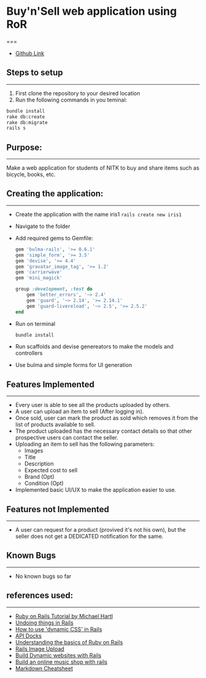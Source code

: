 # Buy'n'Sell web application using RoR
===
- [Github Link](https://github.com/adityakaria/Buy-n-Sell)

## Steps to setup
---
1. First clone the repository to your desired location
2. Run the following commands in you teminal:
```bash
bundle install
rake db:create
rake db:migrate
rails s
```

## Purpose: 
---
Make a web application for students of NITK to buy and share items such as bicycle, books, etc.

## Creating the application:
---

- Create the application with the name iris1
    `rails create new iris1`

- Navigate to the folder 

- Add required gems to Gemfile:
    ```ruby
    gem 'bulma-rails', '>= 0.6.1'
    gem 'simple_form', '>= 3.5'
    gem 'devise', '>= 4.4'
    gem 'gravatar_image_tag', '>= 1.2'
    gem 'carrierwave'
    gem 'mini_magick'
    ```

    ```ruby
    group :development, :test do
        gem 'better_errors', '~> 2.4'
        gem 'guard', '~> 2.14', '>= 2.14.1'
        gem 'guard-livereload', '~> 2.5', '>= 2.5.2'
    end
    ```

- Run on terminal
    ```bash
    bundle install
    ```
- Run scaffolds and devise genereators to make the models and controllers

- Use bulma and simple forms for UI generation


## Features Implemented
---
- Every user is able to see all the products uploaded by others.
- A user can upload an item to sell (After logging in).
- Once sold, user can mark the product as sold which removes it from the list of products
available to sell.
- The product uploaded has the necessary contact details so that other
prospective users can contact the seller.
- Uploading an item to sell has the following parameters:
  - Images
  - Title
  - Description
  - Expected cost to sell
  - Brand (Opt)
  - Condition (Opt)
- Implemented basic UI/UX to make the application easier to use.

## Features not Implemented
---
- A user can request for a product (provived it's not his own), but the seller does not get a DEDICATED notification for the same.

## Known Bugs
---
- No known bugs so far

## references used:
---
- [Ruby on Rails Tutorial by Michael Hartl](https://www.railstutorial.org/book/frontmatter)
- [Undoing things in Rails](https://www.learneroo.com/modules/137/nodes/769)
- [How to use 'dynamic CSS' in Rails](https://stackoverflow.com/questions/37638649/how-to-use-dynamic-css-in-rails)
- [API Docks](https://apidock.com)
- [Understanding the basics of Ruby on Rails](https://medium.freecodecamp.org/understanding-the-basics-of-ruby-on-rails-sql-databases-and-how-they-work-7a628cd42073)
- [Rails Image Upload](https://code.tutsplus.com/tutorials/rails-image-upload-using-carrierwave-in-a-rails-app--cms-25183)
- [Build Dynamic websites with Rails](https://openclassrooms.com/en/courses/4510766-build-dynamic-websites-with-rails/4704551-write-tests)
- [Build an online music shop with rails](https://web-crunch.com/ruby-on-rails-ecommerce-music-shop/)
- [Markdown Cheatsheet](https://github.com/adam-p/markdown-here/wiki/Markdown-Cheatsheet)
